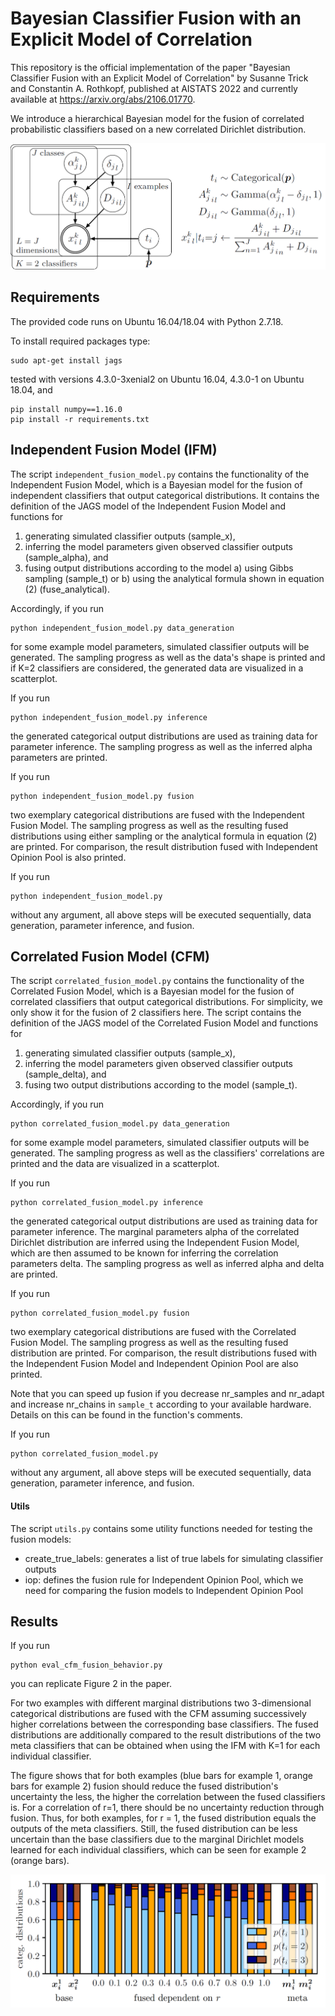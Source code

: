 

# Bayesian Classifier Fusion with an Explicit Model of Correlation

This repository is the official implementation of the paper "Bayesian Classifier Fusion with an Explicit Model of Correlation" by Susanne Trick and Constantin A. Rothkopf, published at AISTATS 2022 and currently available at https://arxiv.org/abs/2106.01770. 

We introduce a hierarchical Bayesian model for the fusion of correlated probabilistic classifiers based on a new correlated Dirichlet distribution. 

![](cfm_graphical_model.png)


## Requirements

The provided code runs on Ubuntu 16.04/18.04 with Python 2.7.18.

To install required packages type:

```setup_apt
sudo apt-get install jags
```
tested with versions 4.3.0-3xenial2 on Ubuntu 16.04, 4.3.0-1 on Ubuntu 18.04, and

```setup_pip
pip install numpy==1.16.0
pip install -r requirements.txt
```


## Independent Fusion Model (IFM)

The script `independent_fusion_model.py` contains the functionality of the Independent Fusion Model, which is a Bayesian model for the fusion of independent classifiers that output categorical distributions.
It contains the definition of the JAGS model of the Independent Fusion Model and functions for
1. generating simulated classifier outputs (sample_x),
2. inferring the model parameters given observed classifier outputs (sample_alpha), and
3. fusing output distributions according to the model 
    a) using Gibbs sampling (sample_t) or
    b) using the analytical formula shown in equation (2) (fuse_analytical).

Accordingly, if you run
```ifm_data_generation
python independent_fusion_model.py data_generation
```
for some example model parameters, simulated classifier outputs will be generated.
The sampling progress as well as the data's shape is printed and if K=2 classifiers are considered, the generated data are visualized in a scatterplot.

If you run
```ifm_inference
python independent_fusion_model.py inference
```
the generated categorical output distributions are used as training data for parameter inference. The sampling progress as well as the inferred alpha parameters are printed.

If you run
```ifm_fusion
python independent_fusion_model.py fusion
```
two exemplary categorical distributions are fused with the Independent Fusion Model.
The sampling progress as well as the resulting fused distributions using either sampling or the analytical formula in equation (2) are printed.
For comparison, the result distribution fused with Independent Opinion Pool is also printed.

If you run
```ifm_all
python independent_fusion_model.py
```
without any argument, all above steps will be executed sequentially, data generation, parameter inference, and fusion.


## Correlated Fusion Model (CFM)

The script `correlated_fusion_model.py` contains the functionality of the Correlated Fusion Model, which is a Bayesian model for the fusion of correlated classifiers that output categorical distributions.
For simplicity, we only show it for the fusion of 2 classifiers here.
The script contains the definition of the JAGS model of the Correlated Fusion Model and functions for
1. generating simulated classifier outputs (sample_x),
2. inferring the model parameters given observed classifier outputs (sample_delta), and
3. fusing two output distributions according to the model (sample_t).


Accordingly, if you run
```cfm_data_generation
python correlated_fusion_model.py data_generation
```
for some example model parameters, simulated classifier outputs will be generated.
The sampling progress as well as the classifiers' correlations are printed and the data are visualized in a scatterplot.

If you run
```cfm_inference
python correlated_fusion_model.py inference
```
the generated categorical output distributions are used as training data for parameter inference. The marginal parameters alpha of the correlated Dirichlet distribution are inferred using the Independent Fusion Model, which are then assumed to be known for inferring the correlation parameters delta. The sampling progress as well as inferred alpha and delta are printed.

If you run
```cfm_fusion
python correlated_fusion_model.py fusion
```
two exemplary categorical distributions are fused with the Correlated Fusion Model.
The sampling progress as well as the resulting fused distribution are printed. For comparison, the result distributions fused with the Independent Fusion Model and Independent Opinion Pool are also printed.

Note that you can speed up fusion if you decrease nr_samples and nr_adapt and increase nr_chains in `sample_t` according to your available hardware. Details on this can be found in the function's comments.

If you run
```cfm_all
python correlated_fusion_model.py
```
without any argument, all above steps will be executed sequentially, data generation, parameter inference, and fusion.


#### Utils
The script `utils.py` contains some utility functions needed for testing the fusion models:
- create_true_labels: generates a list of true labels for simulating classifier outputs
- iop: defines the fusion rule for Independent Opinion Pool, which we need for comparing the fusion models to Independent Opinion Pool


## Results

If you run
```repl_fusion_behav
python eval_cfm_fusion_behavior.py
```
you can replicate Figure 2 in the paper.

For two examples with different marginal distributions two 3-dimensional categorical distributions are fused with the CFM assuming successively higher correlations between the corresponding base classifiers. The fused distributions are additionally compared to the result distributions of the two meta classifiers that can be obtained when using the IFM with K=1 for each individual classifier.

The figure shows that for both examples (blue bars for example 1, orange bars for example 2) fusion should reduce the fused distribution's uncertainty the less, the higher the correlation between the fused classifiers is. For a correlation of r=1, there should be no uncertainty reduction through fusion. Thus, for both examples, for r = 1, the fused distribution equals the outputs of the meta classifiers. Still, the fused distribution can be less uncertain than the base classifiers due to the marginal Dirichlet models learned for each individual classifiers, which can be seen for example 2 (orange bars).

![](cfm_fusion_behavior.png)
